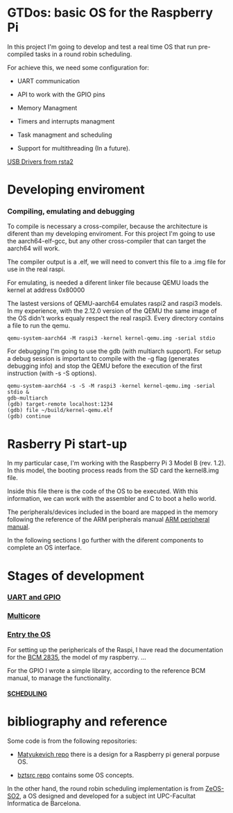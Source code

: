 # GTDos: basic OS for the Raspberry Pi 

In this project I'm going to develop and test a real time OS that run pre-compiled tasks in a round robin scheduling. 

For achieve this, we need some configuration for:

* UART communication 

* API to work with the GPIO pins
* Memory Managment

* Timers and interrupts managment

* Task managment and scheduling

* Support for multithreading (In a future).

[USB Drivers from rsta2](https://github.com/rsta2/uspi)

# Developing enviroment

### Compiling, emulating and debugging
To compile is necessary a cross-compiler, because the architecture is diferent than my developing enviroment. For this project I'm going to use the aarch64-elf-gcc, but any other cross-compiler that can target the aarch64 will work.

The compiler output is a .elf, we will need to convert this file to a .img file for use in the real raspi.

For emulating, is needed a diferent linker file because QEMU loads the kernel at address 0x80000

The lastest versions of QEMU-aarch64 emulates raspi2 and raspi3 models. In my experience, with the 2.12.0 version of the QEMU the same image of the OS didn't works equaly respect the real raspi3.
Every directory contains a file to run the qemu.
````
qemu-system-aarch64 -M raspi3 -kernel kernel-qemu.img -serial stdio
````
For debugging I'm going to use the gdb (with multiarch support). For setup a debug session is important to compile with the -g flag (generates debugging info) and stop the QEMU before the execution of the first instruction (with -s -S options).
````
qemu-system-aarch64 -s -S -M raspi3 -kernel kernel-qemu.img -serial stdio &
gdb-multiarch
(gdb) target-remote localhost:1234
(gdb) file ~/build/kernel-qemu.elf
(gdb) continue
````

# Rasberry Pi start-up
In my particular case, I'm working with the Raspberry Pi 3 Model B (rev. 1.2). In this model, the booting process reads from the SD card the kernel8.img file. 

Inside this file there is the code of the OS to be executed. With this information, we can work with the assembler and C to boot a hello world. 

The peripherals/devices included in the board are mapped in the memory following the reference of the ARM peripherals manual [ARM peripheral manual](documentation/BCM2835-ARM-Peripherals.pdf).

In the following sections I go further with the diferent components to complete an OS interface.

# Stages of development

### [UART and GPIO](/01_UART/uart.md)

### [Multicore](/02_MULTICORE/multicore.md)

### [Entry the OS](/03_ENTRY/entry.md)

For setting up the periphericals of the Raspi, I have read the documentation for the [BCM 2835](/documentation/BCM2835-ARM-Peripherals.pdf), the model of my raspberry.
...

For the GPIO I wrote a simple library, according to the reference BCM manual, to manage the functionality.
#### [SCHEDULING](/04_SCHED/sched.md)


# bibliography and reference
Some code is from the following repositories:

* [Matyukevich repo](https://github.com/s-matyukevich/raspberry-pi-os) there is a design for a Raspberry pi general porpuse OS.

* [bztsrc repo](https://github.com/bztsrc/raspi3-tutorial) contains some OS concepts.

In the other hand, the round robin scheduling implementation is from [ZeOS-SO2](https://github.com/MisterBigThor/so2FIB), a OS designed and developed for a subject int UPC-Facultat Informatica de Barcelona.
